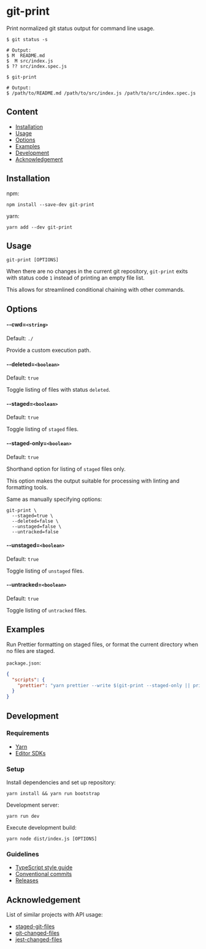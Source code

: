 # git-print

Print normalized git status output for command line usage.

```shell
$ git status -s

# Output:
$ M  README.md
$  M src/index.js
$ ?? src/index.spec.js

$ git-print

# Output:
$ /path/to/README.md /path/to/src/index.js /path/to/src/index.spec.js
```

## Content

- [Installation](#installation)
- [Usage](#usage)
- [Options](#options)
- [Examples](#examples)
- [Development](#development)
- [Acknowledgement](#acknowledgement)

## Installation

npm:

```shell
npm install --save-dev git-print
```

yarn:

```shell
yarn add --dev git-print
```

## Usage

```shell
git-print [OPTIONS]
```

When there are no changes in the current git repository, `git-print` exits with status code `1` instead of printing an empty file list.

This allows for streamlined conditional chaining with other commands.

## Options

#### --cwd=`<string>`

Default: `./`

Provide a custom execution path.

#### --deleted=`<boolean>`

Default: `true`

Toggle listing of files with status `deleted`.

#### --staged=`<boolean>`

Default: `true`

Toggle listing of `staged` files.

#### --staged-only=`<boolean>`

Default: `true`

Shorthand option for listing of `staged` files only.

This option makes the output suitable for processing with linting and formatting tools.

Same as manually specifying options:

```shell
git-print \
  --staged=true \
  --deleted=false \
  --unstaged=false \
  --untracked=false
```

#### --unstaged=`<boolean>`

Default: `true`

Toggle listing of `unstaged` files.

#### --untracked=`<boolean>`

Default: `true`

Toggle listing of `untracked` files.

## Examples

Run Prettier formatting on staged files, or format the current directory when no files are staged.

`package.json`:

```json
{
  "scripts": {
    "prettier": "yarn prettier --write $(git-print --staged-only || printf '.')"
  }
}
```

## Development

### Requirements

- [Yarn](https://yarnpkg.com/getting-started/install)
- [Editor SDKs](https://yarnpkg.com/getting-started/editor-sdks)

### Setup

Install dependencies and set up repository:

```shell
yarn install && yarn run bootstrap
```

Development server:

```shell
yarn run dev
```

Execute development build:

```shell
yarn node dist/index.js [OPTIONS]
```

### Guidelines

- [TypeScript style guide](https://google.github.io/styleguide/tsguide.html)
- [Conventional commits](https://github.com/conventional-changelog/commitlint#what-is-commitlint)
- [Releases](https://github.com/conventional-changelog/standard-version)

## Acknowledgement

List of similar projects with API usage:

- [staged-git-files](https://www.npmjs.com/package/staged-git-files)
- [git-changed-files](https://www.npmjs.com/package/git-changed-files)
- [jest-changed-files](https://www.npmjs.com/package/jest-changed-files)
